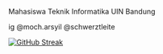 Mahasiswa Teknik Informatika UIN Bandung

ig @moch.arsyil
   @schwerztleite


[![GitHub Streak](http://github-readme-streak-stats.herokuapp.com?user=mocharsyil&theme=dark&background=000000)](https://git.io/streak-stats)
<!---
mocharsyil/mocharsyil is a ✨ special ✨ repository because its `README.md` (this file) appears on your GitHub profile.
You can click the Preview link to take a look at your changes.
--->
